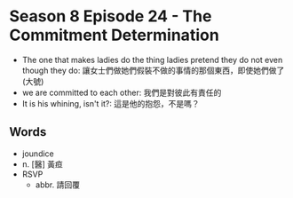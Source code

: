 # Season 8 Episode 24 - The Commitment Determination

- The one that makes ladies do the thing ladies pretend they do not even though they do: 讓女士們做她們假裝不做的事情的那個東西，即使她們做了 (大號)
- we are committed to each other: 我們是對彼此有責任的
- It is his whining, isn't it?: 這是他的抱怨，不是嗎？



## Words

- joundice
 - n. [醫] 黃疸
- RSVP
  - abbr. 請回覆